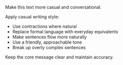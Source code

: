 Make this text more casual and conversational.

Apply casual writing style:
- Use contractions where natural
- Replace formal language with everyday equivalents
- Make sentences flow more naturally
- Use a friendly, approachable tone
- Break up overly complex sentences

Keep the core message clear and maintain accuracy.
